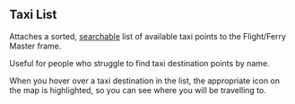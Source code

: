## Taxi List


Attaches a sorted, <u>searchable</u> list of available taxi points to the Flight/Ferry Master frame.

Useful for people who struggle to find taxi destination points by name.

When you hover over a taxi destination in the list, the appropriate icon on the map is highlighted, so you can see where you will be travelling to.

